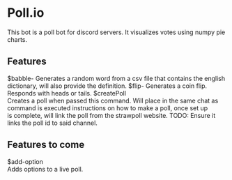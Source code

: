 # Poll.io
This bot is a poll bot for discord servers. It visualizes votes using numpy pie charts.  

## Features  
$babble- Generates a random word from a csv file that contains the english dictionary, will also provide the definition.
$flip- Generates a coin flip. Responds with heads or tails.
$createPoll  
Creates a poll when passed this command. Will place in the same chat as command is executed instructions on how to make a poll, once set up   
is complete, will link the poll from the strawpoll website. 
TODO: Ensure it links the poll id to said channel.
## Features to come  
$add-option  
Adds options to a live poll.  
